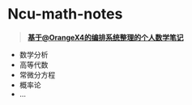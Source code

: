 # Ncu-math-notes

>[**基于@OrangeX4的编排系统整理的个人数学笔记**](https://zhuanlan.zhihu.com/p/366596949)


- 数学分析
- 高等代数
- 常微分方程
- 概率论
- ...

